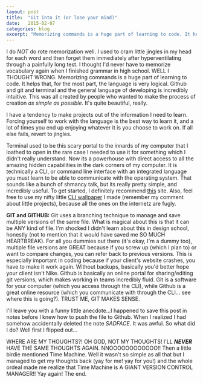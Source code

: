 ```yaml
---
layout: post
title:  "Git into it (or lose your mind)"
date:   2015-02-07
categories: blog
excerpt: "Memorizing commands is a huge part of learning to code. It helps that, for the most part, the language is very logical. Github and git and terminal and the general language of developing is incredibly intuitive."
---
```


<!-- <p> -->
I do <i>NOT</i> do rote memorization well. I used to cram little jingles in my head for each word and then forget them immediately after hyperventilating through a painfully long test. I thought I'd never have to memorize vocabulary again when I finished grammar in high school. WELL I THOUGHT WRONG. Memorizing commands is a huge part of learning to code. It helps that, for the most part, the language is very logical. Github and git and terminal and the general language of developing is incredibly intuitive. This was all created by people who wanted to make the process of creation <i>as simple as possible</i>. It's quite beautiful, really.
<!-- </p><p> -->
I have a tendency to make projects out of the information I need to learn. Forcing yourself to work with the language is the best way to learn it, and a lot of times you end up enjoying whatever it is you choose to work on. If all else fails, revert to jingles.
<!-- </p><p> -->
Terminal used to be this scary portal to the innards of my computer that I loathed to open in the rare case I needed to use it for something which I didn't really understand. Now its a powerhouse with direct access to all the amazing hidden capabilities in the dark corners of my computer. It is technically a CLI, or command line interface with an integrated language you must learn to be able to communicate with the operating system. That sounds like a bunch of shmancy talk, but its really pretty simple, and incredibly useful. To get started, I definitely recommend <a href="http://cli.learncodethehardway.org/book/" rel="external">this</a> site. Also, feel free to use my nifty little <a href="https://www.dropbox.com/sh/sy393a6jo2mw8cy/AACSZSmSHjo5fzcG2v7ChWvra?dl=0" rel="external">CLI wallpaper</a> I made (remember my comment about little projects), because all the ones on the internetz are fugly.
<!-- </p><p> -->
<b>GIT and GITHUB:</b> Git uses a branching technique to manage and save multiple versions of the same file. What is magical about this is that it can be ANY kind of file. I'm shocked I didn't learn about this in design school, honestly (not to mention that it would have saved me SO MUCH HEARTBREAK). For all you dummies out there (it's okay, I'm a dummy too), multiple file versions are GREAT because if you screw up (which I plan to) or want to compare changes, you can refer back to previous versions. This is especially important in coding because if your client's website crashes, you have to make it work again. Without backups, basically you'd better hope your client isn't Nike. Github is basically an online portal for sharing/editing git versions, which makes working in teams incredibly fluid. Git is a software for your computer (which you access through the CLI), while Github is a great online resource (which you communicate with through the CLI... see where this is going?). TRUST ME, GIT MAKES SENSE.
<!-- </p><p> -->
I'll leave you with a funny little anecdote...I happened to save this post in notes before I knew how to push the file to Github. When I realized I had somehow accidentally deleted the note *SADFACE*. It was awful. So what did I do? Well first I flipped out...
<!-- </p><p> -->
WHERE ARE MY THOUGHTS?! OH GOD, NOT MY THOUGHTS! I'LL <b><i>NEVER</i></b> HAVE THE SAME THOUGHTS AGAIN. NNOOOOOOOOOOOO!! Then a little birdie mentioned Time Machine. Well it wasn't so simple as all that but I managed to get my thoughts back (yay for me! yay for you!) and the whole ordeal made me realize that Time Machine is A GIANT VERSION CONTROL MANAGER!! Yay again! The end.
<!-- </p> -->